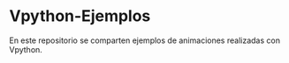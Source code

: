 # Vpython-Ejemplos
En este repositorio se comparten ejemplos de animaciones realizadas con Vpython.
